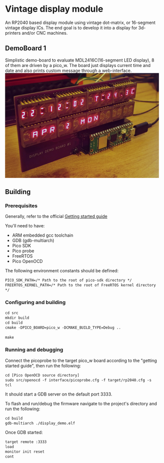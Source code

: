 # Vintage display module

An RP2040 based display module using vintage dot-matrix, or 16-segment vintage display ICs.
The end goal is to develop it into a display for 3d-printers and/or CNC machines.


## DemoBoard 1
Simplistic demo-board to evaluate MDL2416C(16-segment LED display), 8 of them are driven by a pico_w. The board just displays current time and date and also prints custom message through a web-interface.
![DemoBoard1](images/demoboard1.jpg)

## Building

### Prerequisites 

Generally, refer to the official [Getting started guide](https://datasheets.raspberrypi.com/pico/getting-started-with-pico.pdf)

You'll need to have:

- ARM embedded gcc toolchain
- GDB (gdb-multiarch)
- Pico SDK
- Pico probe
- FreeRTOS
- Pico OpenOCD

The following environment constants should be defined:
```
PICO_SDK_PATH=/* Path to the root of pico-sdk directory */
FREERTOS_KERNEL_PATH=/* Path to the root of FreeRTOS kernel directory */
```

### Configuring and building

```
cd src
mkdir build
cd build
cmake -DPICO_BOARD=pico_w -DCMAKE_BUILD_TYPE=Debug ..

make
```

### Running and debugging

Connect the picoprobe to the target pico_w board according to the "getting started guide", then run the following:

```
cd [Pico OpenOCD source directory]
sudo src/openocd -f interface/picoprobe.cfg -f target/rp2040.cfg -s tcl
```
It should start a GDB server on the default port 3333.

To flash and run/debug the firmware navigate to the project's directory and run the following: 
```
cd build
gdb-multiarch ./display_demo.elf
```
Once GDB started:
```
target remote :3333
load
monitor init reset
cont
```
